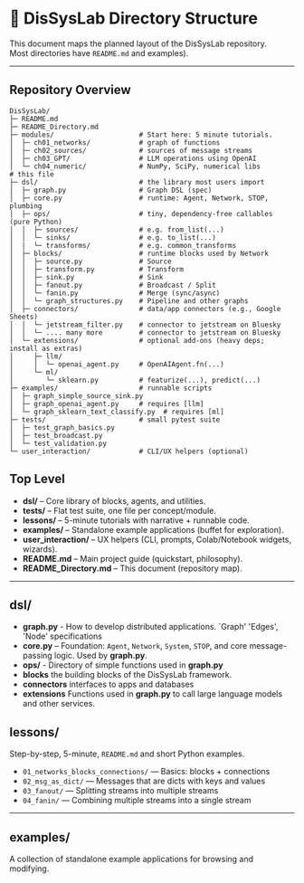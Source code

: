 # 📂 DisSysLab Directory Structure

This document maps the planned layout of the DisSysLab repository.  
Most directories have `README.md` and examples).

---
## Repository Overview
```
DisSysLab/
├─ README.md
├─ README_Directory.md 
├─ modules/                     # Start here: 5 minute tutorials.
│  ├─ ch01_networks/            # graph of functions
│  ├─ ch02_sources/             # sources of message streams
│  ├─ ch03_GPT/                 # LLM operations using OpenAI
│  └─ ch04_numeric/             # NumPy, SciPy, numerical libs         # this file
├─ dsl/                         # the library most users import
│  ├─ graph.py                  # Graph DSL (spec)
│  ├─ core.py                   # runtime: Agent, Network, STOP, plumbing
│  ├─ ops/                      # tiny, dependency-free callables (pure Python)
│  │  ├─ sources/               # e.g. from_list(...)
│  │  └─ sinks/                 # e.g. to_list(...)
│  |  └─ transforms/            # e.g. common_transforms  
│  ├─ blocks/                   # runtime blocks used by Network
│  │  ├─ source.py              # Source
│  │  ├─ transform.py           # Transform
│  │  ├─ sink.py                # Sink
│  │  ├─ fanout.py              # Broadcast / Split
│  │  └─ fanin.py               # Merge (sync/async)
│  │  └─ graph_structures.py    # Pipeline and other graphs
│  ├─ connectors/               # data/app connectors (e.g., Google Sheets)
│  │  └─ jetstream_filter.py    # connector to jetstream on Bluesky
│  │  └─ .... many more         # connector to jetstream on Bluesky
│  └─ extensions/               # optional add-ons (heavy deps; install as extras)
│     ├─ llm/
│     │  └─ openai_agent.py     # OpenAIAgent.fn(...)
│     └─ ml/
│        └─ sklearn.py          # featurize(...), predict(...)
├─ examples/                    # runnable scripts
│  ├─ graph_simple_source_sink.py
│  ├─ graph_openai_agent.py     # requires [llm]
│  └─ graph_sklearn_text_classify.py  # requires [ml]
├─ tests/                       # small pytest suite
│  ├─ test_graph_basics.py
│  ├─ test_broadcast.py
│  └─ test_validation.py
└─ user_interaction/            # CLI/UX helpers (optional)
```

## Top Level

- **dsl/** – Core library of blocks, agents, and utilities.
- **tests/** – Flat test suite, one file per concept/module.
- **lessons/** – 5-minute tutorials with narrative + runnable code.
- **examples/** – Standalone example applications (buffet for exploration).
- **user_interaction/** – UX helpers (CLI, prompts, Colab/Notebook widgets, wizards).
- **README.md** – Main project guide (quickstart, philosophy).
- **README_Directory.md** – This document (repository map).

---

## dsl/
- **graph.py** - How to develop distributed applications. `Graph' 'Edges', 'Node' specifications
- **core.py** – Foundation: `Agent`, `Network`, `System`, `STOP`, and core message-passing logic. Used by **graph.py**.
- **ops/** - Directory of simple functions used in **graph.py**
- **blocks** the building blocks of the DisSysLab framework.
- **connectors** interfaces to apps and databases
- **extensions** Functions used in **graph.py** to call large language models and other services.


## lessons/
Step-by-step, 5-minute,  `README.md` and short Python examples.

- `01_networks_blocks_connections/` — Basics: blocks + connections  
- `02_msg_as_dict/` — Messages that are dicts with keys and values  
- `03_fanout/` — Splitting streams into multiple streams
- `04_fanin/` — Combining multiple streams into a single stream

---

## examples/
A collection of standalone example applications for browsing and modifying.